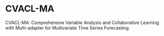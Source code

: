 # CVACL-MA
CVACL-MA: Comprehensive Variable Analysis and Collaborative Learning with Multi-adapter for Multivariate Time Series Forecasting

